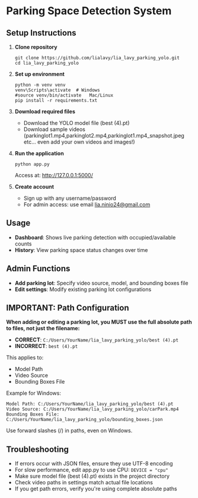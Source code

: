 # Parking Space Detection System

## Setup Instructions

1. **Clone repository**
   ```
   git clone https://github.com/lialavy/lia_lavy_parking_yolo.git
   cd lia_lavy_parking_yolo
   ```

2. **Set up environment**
   ```
   python -m venv venv
   venv\Scripts\activate  # Windows
   #source venv/bin/activate   Mac/Linux
   pip install -r requirements.txt
   ```

3. **Download required files**
   - Download the YOLO model file (best (4).pt)
   - Download sample videos (parkinglot1.mp4,parkinglot2.mp4,parkinglot1.mp4_snapshot.jpeg etc... even add your own videos and images!)
   

4. **Run the application**
   ```
   python app.py
   ```
   Access at: http://127.0.0.1:5000/

5. **Create account**
   - Sign up with any username/password
   - For admin access: use email lia.ninio24@gmail.com

## Usage

- **Dashboard**: Shows live parking detection with occupied/available counts
- **History**: View parking space status changes over time

## Admin Functions

- **Add parking lot**: Specify video source, model, and bounding boxes file
- **Edit settings**: Modify existing parking lot configurations

## IMPORTANT: Path Configuration

**When adding or editing a parking lot, you MUST use the full absolute path to files, not just the filename:**

- **CORRECT**: `C:/Users/YourName/lia_lavy_parking_yolo/best (4).pt`
- **INCORRECT**: `best (4).pt`

This applies to:
- Model Path
- Video Source
- Bounding Boxes File

Example for Windows:
```
Model Path: C:/Users/YourName/lia_lavy_parking_yolo/best (4).pt
Video Source: C:/Users/YourName/lia_lavy_parking_yolo/carPark.mp4
Bounding Boxes File: C:/Users/YourName/lia_lavy_parking_yolo/bounding_boxes.json
```

Use forward slashes (/) in paths, even on Windows.

## Troubleshooting

- If errors occur with JSON files, ensure they use UTF-8 encoding
- For slow performance, edit app.py to use CPU: `DEVICE = "cpu"`
- Make sure model file (best (4).pt) exists in the project directory
- Check video paths in settings match actual file locations
- If you get path errors, verify you're using complete absolute paths
